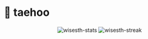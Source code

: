 # 🧗 taehoo
<p align="center">
  <img align="center" src="https://github-readme-stats.vercel.app/api?username=wisesth&show_icons=true&hide=stars,contribs&include_all_commits=true&count_private=true&line_height=30&theme=blueberry&bg_color=00000000" alt="wisesth-stats" />
  <img align="center" src="https://github-readme-streak-stats.herokuapp.com/?user=wisesth&theme=blueberry&background=00000000" alt="wisesth-streak" />
</p>
